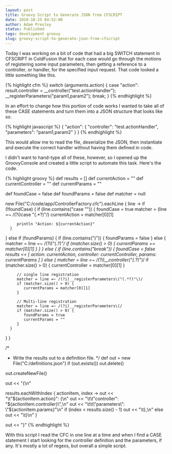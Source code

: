 ```yaml
---
layout: post
title: Groovy Script to Generate JSON from CFSCRIPT
date: 2010-10-25 04:52:00
author: Adam Presley
status: Published
tags: development groovy
slug: groovy-script-to-generate-json-from-cfscript
---
```


Today I was working on a bit of code that had a big SWITCH statement in
CFSCRIPT in ColdFusion that for each case would go through the motions
of registering some input parameters, then getting a reference to a
controller, or handler, for the specified input request. That code
looked a little something like this.  

{% highlight cfm %}
switch (arguments.action) {
   case "action":
      result.controller = __controller("test.actionHandler");
      __registerParameters("param1,param2");
      break;
}
{% endhighlight %}

In an effort to change how this portion of code works I wanted to take
all of these CASE statements and turn them into a JSON structure that
looks like so.  
  
{% highlight javascript %}
{
   "action": {
      "controller": "test.actionHandler",
      "parameters": "param1,param2"
   }
}
{% endhighlight %}

This would allow me to read the file, deserialize the JSON, then
instantiate and execute the correct handler without having them defined
in code.  
  
I didn't want to hand-type all of these, however, so I opened up the
GroovyConsole and created a little script to automate this task. Here's
the code.  

{% highlight groovy %}
def results = []
def currentAction = ""
def currentController = ""
def currentParams = ""

def foundCase = false
def foundParams = false
def matcher = null

new File("C:/code/app/ControllerFactory.cfc").eachLine { line ->
   if (!foundCase) {
      if (line.contains("case \"")) {
         foundCase = true
         matcher = (line =~ /(?i)case "(.*?)"/)
         currentAction = matcher[0][1]

         println "Action: ${currentAction}"
      }
   }
   else if (foundParams) {
      if (line.contains(")")) {
         foundParams = false
      }
      else {
         matcher = line =~ /(?i)"(.*?)"/
         if (matcher.size() > 0) {
            currentParams += matcher[0][1]
         }
      }
   }
   else {
      if (line.contains("break")) {
         foundCase = false
         results << [ action: currentAction, controller: currentController, params: currentParams ]
      }
      else {
         matcher = line =~ /(?i)__controller\("(.*?)"\)/
         if (matcher.size() > 0) {
            currentController = matcher[0][1]
         }

         // single line registration
         matcher = line =~ /(?i)__registerParameters\("(.*?)"\)/
         if (matcher.size() > 0) {
            currentParams = matcher[0][1]
         }

         // Multi-line registration
         matcher = line =~ /(?i)__registerParameters\(/
         if (matcher.size() > 0) {
            foundParams = true
            currentParams = ""
         }
      }
   }
}


/*
 * Write the results out to a definition file.
 */
def out = new File("C:/definitions.json")
if (out.exists()) out.delete()

out.createNewFile()

out << "{\n"

results.eachWithIndex { actionItem, index ->
   out << "\t\"${actionItem.action}\": {\n"
   out << "\t\t\"controller\": \"${actionItem.controller}\",\n"
   out << "\t\t\"parameters\": \"${actionItem.params}\"\n"
   if (index < results.size() - 1) 
      out << "\t},\n"
   else
      out << "\t}\n"
}

out << "}"
{% endhighlight %}

With this script I read the CFC in one line at a time and when I find a
CASE statement I start looking for the controller definition and the
parameters, if any. It's mostly a lot of regexs, but overall a simple
script.
